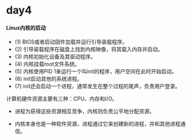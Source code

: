 # day4

#### Linux内核的启动

* (1) BIOS或者启动固件加载并运行引导装载程序。
*  (2) 引导装载程序在磁盘上找到内核映像，将其载入内存并启动。
*  (3) 内核初始化设备及其驱动程序。 
*  (4) 内核挂载root文件系统。
*  (5) 内核使用PID 1来运行一个叫init的程序，用户空间在此时开始启动。
*  (6) init启动其他的系统进程。
*  (7) init还会启动一个进程，通常发生在整个过程的尾声，负责用户登录。

计算机硬件资源主要有三种：CPU、内存和I/O。

* 进程为获得这些资源相互竞争，内核则负责公平地分配资源。

* 内核本身也是一种软件资源，进程通过它来创建新的进程，并和其他进程通信。